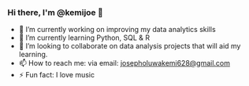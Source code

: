 ### Hi there, I'm @kemijoe 👋

- 🔭 I’m currently working on improving my data analytics skills
- 🌱 I’m currently learning Python, SQL & R
- 👯 I’m looking to collaborate on data analysis projects that will aid my learning.
- 📫 How to reach me: via email: josepholuwakemi628@gmail.com
- ⚡ Fun fact: I love music
